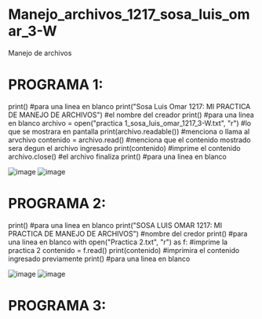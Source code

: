# Manejo_archivos_1217_sosa_luis_omar_3-W
Manejo de archivos
# PROGRAMA 1:
print() #para una linea en blanco
print("Sosa Luis Omar 1217: MI PRACTICA DE MANEJO DE ARCHIVOS") #el nombre del creador
print() #para una linea en blanco
archivo = open("practica 1_sosa_luis_omar_1217_3-W.txt", "r") #lo que se mostrara en pantalla
print(archivo.readable()) #menciona o llama al arvchivo
contenido = archivo.read() #menciona que el contenido mostrado sera degun el archivo ingresado
print(contenido) #imprime el contenido
archivo.close() #el archivo finaliza
print() #para una linea en blanco

![image](https://github.com/user-attachments/assets/fca50c49-e56e-47b3-831e-a664a172679d)
![image](https://github.com/user-attachments/assets/86fbcbaa-4c7b-4e3f-9a55-5c40a0ebf07e)

# PROGRAMA 2:
print() #para una linea en blanco
print("SOSA LUIS OMAR 1217: MI PRACTICA DE MANEJO DE ARCHIVOS") #nombre del credor
print() #para una linea en blanco
with open("Practica 2.txt", "r") as f:  #imprime la practica 2
    contenido = f.read() 
    print(contenido) #imprimira el contenido ingresado previamente
print() #para una linea en blanco

![image](https://github.com/user-attachments/assets/3c76c37d-a8d2-4fb5-bcbc-a1280ce323ca)
![image](https://github.com/user-attachments/assets/b7a637bb-b356-4ea2-9207-c16051a45ddf)

# PROGRAMA 3:

